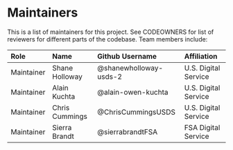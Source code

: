 # Maintainers
This is a list of maintainers for this project. See CODEOWNERS for list of reviewers for different parts of the codebase. Team members include:


|Role |Name |Github Username |Affiliation|
|:-----|:-----|:-----|:-----|
| Maintainer | Shane Holloway | @shanewholloway-usds-2 | U.S. Digital Service |
| Maintainer | Alain Kuchta   | @alain-owen-kuchta | U.S. Digital Service |
| Maintainer | Chris Cummings  | @ChrisCummingsUSDS | U.S. Digital Service |
| Maintainer | Sierra Brandt  | @sierrabrandtFSA | FSA Digital Service |
